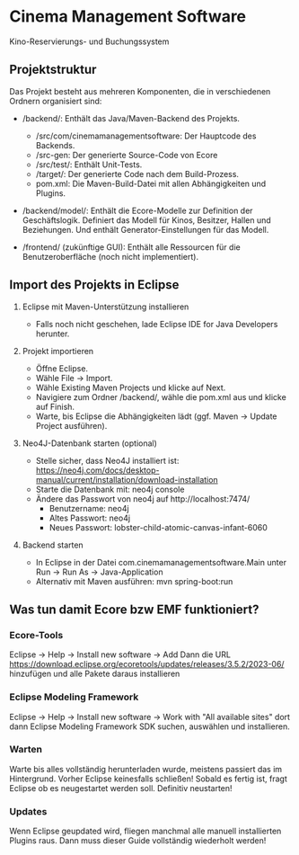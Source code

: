 # Cinema Management Software

Kino-Reservierungs- und Buchungssystem

## Projektstruktur

Das Projekt besteht aus mehreren Komponenten, die in verschiedenen Ordnern organisiert sind:
- /backend/: Enthält das Java/Maven-Backend des Projekts.
  - /src/com/cinemamanagementsoftware: Der Hauptcode des Backends.
  - /src-gen: Der generierte Source-Code von Ecore
  - /src/test/: Enthält Unit-Tests.
  - /target/: Der generierte Code nach dem Build-Prozess.
  - pom.xml: Die Maven-Build-Datei mit allen Abhängigkeiten und Plugins.

- /backend/model/: Enthält die Ecore-Modelle zur Definition der Geschäftslogik. Definiert das Modell für Kinos, Besitzer, Hallen und Beziehungen. Und enthält Generator-Einstellungen für das Modell.
- /frontend/ (zukünftige GUI): Enthält alle Ressourcen für die Benutzeroberfläche (noch nicht implementiert).

## Import des Projekts in Eclipse
1. Eclipse mit Maven-Unterstützung installieren
    - Falls noch nicht geschehen, lade Eclipse IDE for Java Developers herunter.
3. Projekt importieren
    - Öffne Eclipse.
    - Wähle File → Import.
    - Wähle Existing Maven Projects und klicke auf Next.
    - Navigiere zum Ordner /backend/, wähle die pom.xml aus und klicke auf Finish.
    - Warte, bis Eclipse die Abhängigkeiten lädt (ggf. Maven → Update Project ausführen).
4. Neo4J-Datenbank starten (optional)
    - Stelle sicher, dass Neo4J installiert ist: https://neo4j.com/docs/desktop-manual/current/installation/download-installation
    - Starte die Datenbank mit: neo4j console
    - Ändere das Passwort von neo4j auf http://localhost:7474/
      - Benutzername: neo4j
      - Altes Passwort: neo4j
      - Neues Passwort: lobster-child-atomic-canvas-infant-6060 

5. Backend starten
    - In Eclipse in der Datei com.cinemamanagementsoftware.Main unter Run → Run As → Java-Application
    - Alternativ mit Maven ausführen: mvn spring-boot:run

## Was tun damit Ecore bzw EMF funktioniert?

### Ecore-Tools
Eclipse -> Help -> Install new software -> Add
Dann die URL https://download.eclipse.org/ecoretools/updates/releases/3.5.2/2023-06/ hinzufügen und alle Pakete daraus installieren

### Eclipse Modeling Framework
Eclipse -> Help -> Install new software -> Work with "All available sites"
dort dann Eclipse Modeling Framework SDK suchen, auswählen und installieren.

### Warten
Warte bis alles vollständig herunterladen wurde, meistens passiert das im Hintergrund. Vorher Eclipse keinesfalls schließen! Sobald es fertig ist, fragt Eclipse ob es neugestartet werden soll. Definitiv neustarten!

### Updates
Wenn Eclipse geupdated wird, fliegen manchmal alle manuell installierten Plugins raus. Dann muss dieser Guide vollständig wiederholt werden!
